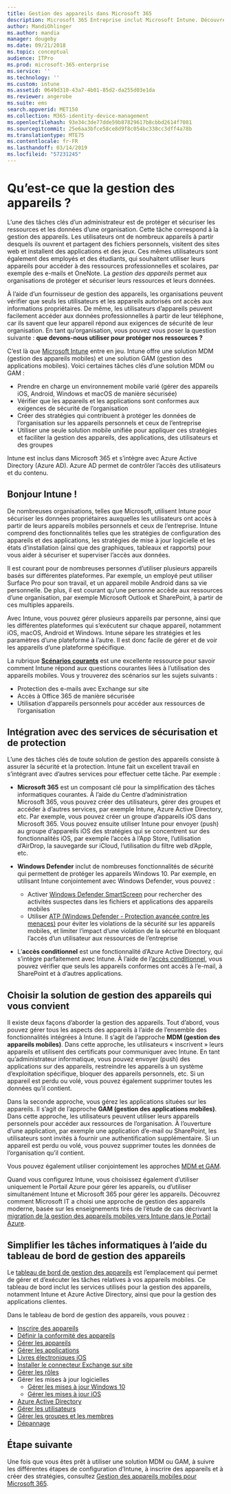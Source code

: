 ```yaml
---
title: Gestion des appareils dans Microsoft 365
description: Microsoft 365 Entreprise inclut Microsoft Intune. Découvrez comment Intune permet de gérer les appareils mobiles et les applications mobiles de votre organisation, notamment dans les scénarios courants, et comment Intune permet de déployer Microsoft 365 dans votre environnement.
author: MandiOhlinger
ms.author: mandia
manager: dougeby
ms.date: 09/21/2018
ms.topic: conceptual
audience: ITPro
ms.prod: microsoft-365-enterprise
ms.service: ''
ms.technology: ''
ms.custom: intune
ms.assetid: 0649d310-43a7-4b01-85d2-da255d03e1da
ms.reviewer: angerobe
ms.suite: ems
search.appverid: MET150
ms.collection: M365-identity-device-management
ms.openlocfilehash: 93e34c3de77dde59b87829617b8cbbd2614f7081
ms.sourcegitcommit: 25e6aa3bfce58ce8d9f8c054bc338cc3dff4a78b
ms.translationtype: MTE75
ms.contentlocale: fr-FR
ms.lasthandoff: 03/14/2019
ms.locfileid: "57231245"
---
```

# <a name="what-is-device-management"></a>Qu’est-ce que la gestion des appareils ? 

L’une des tâches clés d’un administrateur est de protéger et sécuriser les ressources et les données d’une organisation. Cette tâche correspond à la gestion des appareils. Les utilisateurs ont de nombreux appareils à partir desquels ils ouvrent et partagent des fichiers personnels, visitent des sites web et installent des applications et des jeux. Ces mêmes utilisateurs sont également des employés et des étudiants, qui souhaitent utiliser leurs appareils pour accéder à des ressources professionnelles et scolaires, par exemple des e-mails et OneNote. La *gestion des appareils* permet aux organisations de protéger et sécuriser leurs ressources et leurs données. 

À l’aide d’un fournisseur de gestion des appareils, les organisations peuvent vérifier que seuls les utilisateurs et les appareils autorisés ont accès aux informations propriétaires. De même, les utilisateurs d’appareils peuvent facilement accéder aux données professionnelles à partir de leur téléphone, car ils savent que leur appareil répond aux exigences de sécurité de leur organisation. En tant qu’organisation, vous pouvez vous poser la question suivante : **que devons-nous utiliser pour protéger nos ressources ?**

C’est là que [Microsoft Intune](https://docs.microsoft.com/intune/introduction-intune) entre en jeu. Intune offre une solution MDM (gestion des appareils mobiles) et une solution GAM (gestion des applications mobiles). Voici certaines tâches clés d’une solution MDM ou GAM :

- Prendre en charge un environnement mobile varié (gérer des appareils iOS, Android, Windows et macOS de manière sécurisée)
- Vérifier que les appareils et les applications sont conformes aux exigences de sécurité de l’organisation
- Créer des stratégies qui contribuent à protéger les données de l’organisation sur les appareils personnels et ceux de l’entreprise
- Utiliser une seule solution mobile unifiée pour appliquer ces stratégies et faciliter la gestion des appareils, des applications, des utilisateurs et des groupes

Intune est inclus dans Microsoft 365 et s’intègre avec Azure Active Directory (Azure AD). Azure AD permet de contrôler l’accès des utilisateurs et du contenu.

## <a name="hello-intune"></a>Bonjour Intune !
De nombreuses organisations, telles que Microsoft, utilisent Intune pour sécuriser les données propriétaires auxquelles les utilisateurs ont accès à partir de leurs appareils mobiles personnels et ceux de l’entreprise. Intune comprend des fonctionnalités telles que les stratégies de configuration des appareils et des applications, les stratégies de mise à jour logicielle et les états d’installation (ainsi que des graphiques, tableaux et rapports) pour vous aider à sécuriser et superviser l’accès aux données.

Il est courant pour de nombreuses personnes d’utiliser plusieurs appareils basés sur différentes plateformes. Par exemple, un employé peut utiliser Surface Pro pour son travail, et un appareil mobile Android dans sa vie personnelle. De plus, il est courant qu’une personne accède aux ressources d’une organisation, par exemple Microsoft Outlook et SharePoint, à partir de ces multiples appareils.

Avec Intune, vous pouvez gérer plusieurs appareils par personne, ainsi que les différentes plateformes qui s’exécutent sur chaque appareil, notamment iOS, macOS, Android et Windows. Intune sépare les stratégies et les paramètres d’une plateforme à l’autre. Il est donc facile de gérer et de voir les appareils d’une plateforme spécifique.

La rubrique **[Scénarios courants](https://docs.microsoft.com/intune/common-scenarios)** est une excellente ressource pour savoir comment Intune répond aux questions courantes liées à l’utilisation des appareils mobiles. Vous y trouverez des scénarios sur les sujets suivants :  
- Protection des e-mails avec Exchange sur site
- Accès à Office 365 de manière sécurisée
- Utilisation d’appareils personnels pour accéder aux ressources de l’organisation

## <a name="integration-with-secure-and-protect-services"></a>Intégration avec des services de sécurisation et de protection
L’une des tâches clés de toute solution de gestion des appareils consiste à assurer la sécurité et la protection. Intune fait un excellent travail en s’intégrant avec d’autres services pour effectuer cette tâche. Par exemple :

- **Microsoft 365** est un composant clé pour la simplification des tâches informatiques courantes. À l’aide du Centre d’administration Microsoft 365, vous pouvez créer des utilisateurs, gérer des groupes et accéder à d’autres services, par exemple Intune, Azure Active Directory, etc. Par exemple, vous pouvez créer un groupe d’appareils iOS dans Microsoft 365. Vous pouvez ensuite utiliser Intune pour envoyer (push) au groupe d’appareils iOS des stratégies qui se concentrent sur des fonctionnalités iOS, par exemple l’accès à l’App Store, l’utilisation d’AirDrop, la sauvegarde sur iCloud, l’utilisation du filtre web d’Apple, etc.

- **Windows Defender** inclut de nombreuses fonctionnalités de sécurité qui permettent de protéger les appareils Windows 10. Par exemple, en utilisant Intune conjointement avec Windows Defender, vous pouvez : 

    - Activer [Windows Defender SmartScreen](https://docs.microsoft.com/intune/endpoint-protection-windows-10) pour rechercher des activités suspectes dans les fichiers et applications des appareils mobiles 
    - Utiliser [ATP (Windows Defender - Protection avancée contre les menaces)](https://docs.microsoft.com/intune/advanced-threat-protection) pour éviter les violations de la sécurité sur les appareils mobiles, et limiter l’impact d’une violation de la sécurité en bloquant l’accès d’un utilisateur aux ressources de l’entreprise

- L’**accès conditionnel** est une fonctionnalité d’Azure Active Directory, qui s’intègre parfaitement avec Intune. À l’aide de l’[accès conditionnel](https://docs.microsoft.com/intune/conditional-access), vous pouvez vérifier que seuls les appareils conformes ont accès à l’e-mail, à SharePoint et à d’autres applications. 

## <a name="choose-the-device-management-solution-thats-right-for-you"></a>Choisir la solution de gestion des appareils qui vous convient

Il existe deux façons d’aborder la gestion des appareils. Tout d’abord, vous pouvez gérer tous les aspects des appareils à l’aide de l’ensemble des fonctionnalités intégrées à Intune. Il s’agit de l’approche **MDM (gestion des appareils mobiles)**. Dans cette approche, les utilisateurs « inscrivent » leurs appareils et utilisent des certificats pour communiquer avec Intune. En tant qu’administrateur informatique, vous pouvez envoyer (push) des applications sur des appareils, restreindre les appareils à un système d’exploitation spécifique, bloquer des appareils personnels, etc. Si un appareil est perdu ou volé, vous pouvez également supprimer toutes les données qu’il contient. 

Dans la seconde approche, vous gérez les applications situées sur les appareils. Il s’agit de l’approche **GAM (gestion des applications mobiles)**. Dans cette approche, les utilisateurs peuvent utiliser leurs appareils personnels pour accéder aux ressources de l’organisation. À l’ouverture d’une application, par exemple une application d’e-mail ou SharePoint, les utilisateurs sont invités à fournir une authentification supplémentaire. Si un appareil est perdu ou volé, vous pouvez supprimer toutes les données de l’organisation qu’il contient. 

Vous pouvez également utiliser conjointement les approches [MDM et GAM](https://docs.microsoft.com/intune/byod-technology-decisions).

Quand vous configurez Intune, vous choisissez également d’utiliser uniquement le Portail Azure pour gérer les appareils, ou d’utiliser simultanément Intune et Microsoft 365 pour gérer les appareils. Découvrez comment Microsoft IT a choisi une approche de gestion des appareils moderne, basée sur les enseignements tirés de l’étude de cas décrivant la [migration de la gestion des appareils mobiles vers Intune dans le Portail Azure](https://www.microsoft.com/itshowcase/Article/Content/1042/Migrating-mobile-device-management-to-Intune-in-the-Azure-portal). 

## <a name="simplify-it-tasks-using-the-device-management-dashboard"></a>Simplifier les tâches informatiques à l’aide du tableau de bord de gestion des appareils

Le [tableau de bord de gestion des appareils](https://devicemanagement.portal.azure.com/) est l’emplacement qui permet de gérer et d’exécuter les tâches relatives à vos appareils mobiles. Ce tableau de bord inclut les services utilisés pour la gestion des appareils, notamment Intune et Azure Active Directory, ainsi que pour la gestion des applications clientes. 

Dans le tableau de bord de gestion des appareils, vous pouvez :

- [Inscrire des appareils](https://docs.microsoft.com/intune/device-enrollment)
- [Définir la conformité des appareils](https://docs.microsoft.com/intune/device-compliance-get-started)
- [Gérer les appareils](https://docs.microsoft.com/intune/device-management)
- [Gérer les applications](https://docs.microsoft.com/intune/app-management)  
- [Livres électroniques iOS](https://docs.microsoft.com/intune/vpp-ebooks-ios)  
- [Installer le connecteur Exchange sur site](https://docs.microsoft.com/intune/exchange-connector-install)  
- [Gérer les rôles](https://docs.microsoft.com/intune/role-based-access-control)  
- Gérer les mises à jour logicielles
  - [Gérer les mises à jour Windows 10](https://docs.microsoft.com/intune/windows-update-for-business-configure)  
  - [Gérer les mises à jour iOS](https://docs.microsoft.com/intune/software-updates-ios)  
- [Azure Active Directory](https://docs.microsoft.com/azure/active-directory)  
- [Gérer les utilisateurs](https://docs.microsoft.com/azure/active-directory/fundamentals/add-users-azure-active-directory)
- [Gérer les groupes et les membres](https://docs.microsoft.com/azure/active-directory/fundamentals/active-directory-manage-groups)
- [Dépannage](https://docs.microsoft.com/intune/help-desk-operators)

## <a name="next-step"></a>Étape suivante
Une fois que vous êtes prêt à utiliser une solution MDM ou GAM, à suivre les différentes étapes de configuration d’Intune, à inscrire des appareils et à créer des stratégies, consultez [Gestion des appareils mobiles pour Microsoft 365](https://docs.microsoft.com/microsoft-365/enterprise/mobility-infrastructure). 
